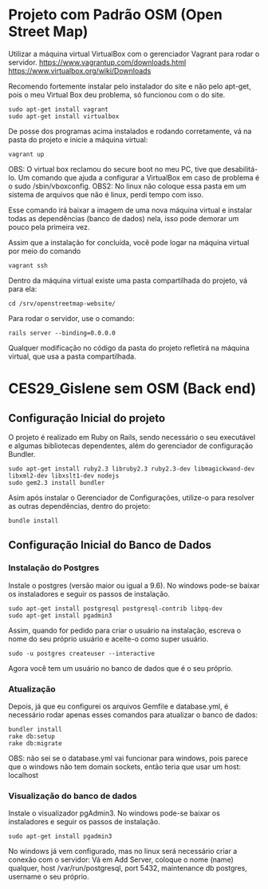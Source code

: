 # Projeto com Padrão OSM (Open Street Map)

Utilizar a máquina virtual VirtualBox com o gerenciador Vagrant para rodar o servidor.
https://www.vagrantup.com/downloads.html
https://www.virtualbox.org/wiki/Downloads

Recomendo fortemente instalar pelo instalador do site e não pelo apt-get, pois o meu Virtual Box deu problema, só funcionou com o do site.
```
sudo apt-get install vagrant
sudo apt-get install virtualbox
```

De posse dos programas acima instalados e rodando corretamente, vá na pasta do projeto e inicie a máquina virtual:

```
vagrant up
```
OBS: O virtual box reclamou do secure boot no meu PC, tive que desabilitá-lo. Um comando que ajuda a configurar a VirtualBox em caso de problema é o sudo /sbin/vboxconfig.
OBS2: No linux não coloque essa pasta em um sistema de arquivos que não é linux, perdi tempo com isso.

Esse comando irá baixar a imagem de uma nova máquina virtual e instalar todas as dependências (banco de dados) nela, isso pode demorar um pouco pela primeira vez.

Assim que a instalação for concluída, você pode logar na máquina virtual por meio do comando
```
vagrant ssh
```

Dentro da máquina virtual existe uma pasta compartilhada do projeto, vá para ela:
```
cd /srv/openstreetmap-website/
```

Para rodar o servidor, use o comando:
```
rails server --binding=0.0.0.0
```

Qualquer modificação no código da pasta do projeto refletirá na máquina virtual, que usa a pasta compartilhada.



# CES29_Gislene sem OSM (Back end)

## Configuração Inicial do projeto

O projeto é realizado em Ruby on Rails, sendo necessário o seu executável e algumas bibliotecas dependentes, além do gerenciador de configuração Bundler.

```
sudo apt-get install ruby2.3 libruby2.3 ruby2.3-dev libmagickwand-dev libxml2-dev libxslt1-dev nodejs
sudo gem2.3 install bundler
```

Asim após instalar o Gerenciador de Configurações, utilize-o para resolver as outras dependências, dentro do projeto:
```
bundle install
```

## Configuração Inicial do Banco de Dados

### Instalação do Postgres

Instale o postgres (versão maior ou igual a 9.6). No windows pode-se baixar os instaladores e seguir os passos de instalação.
```
sudo apt-get install postgresql postgresql-contrib libpq-dev
sudo apt-get install pgadmin3
```

Assim, quando for pedido para criar o usuário na instalação, escreva o nome do seu próprio usuário e aceite-o como super usuário.

```
sudo -u postgres createuser --interactive
```

Agora você tem um usuário no banco de dados que é o seu próprio.


### Atualização
Depois, já que eu configurei os arquivos Gemfile e database.yml, é necessário rodar apenas esses comandos para atualizar o banco de dados:
```
bundler install
rake db:setup
rake db:migrate
```
OBS: não sei se o database.yml vai funcionar para windows, pois parece que o windows não tem domain sockets, então teria que usar um host: localhost

### Visualização do banco de dados

Instale o visualizador pgAdmin3. No windows pode-se baixar os instaladores e seguir os passos de instalação.
```
sudo apt-get install pgadmin3
```

No windows já vem configurado, mas no linux será necessário criar a conexão com o servidor:
Vá em Add Server, coloque o nome (name) qualquer, host /var/run/postgresql, port 5432, maintenance db postgres, username o seu próprio.
